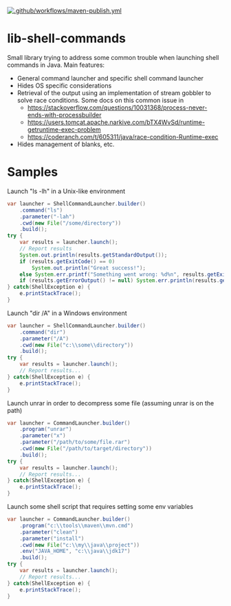[![.github/workflows/maven-publish.yml](https://github.com/jorgeb1980/lib-shell-commands/actions/workflows/maven-publish.yml/badge.svg)](https://github.com/jorgeb1980/lib-shell-commands/actions/workflows/maven-publish.yml)

# lib-shell-commands
Small library trying to address some common trouble when launching shell commands in Java.
Main features:
- General command launcher and specific shell command launcher
- Hides OS specific considerations
- Retrieval of the output using an implementation of stream gobbler to solve race conditions.  Some docs on this common issue in
  - https://stackoverflow.com/questions/10031368/process-never-ends-with-processbuilder
  - https://users.tomcat.apache.narkive.com/bTX4WvSd/runtime-getruntime-exec-problem
  - https://coderanch.com/t/605311/java/race-condition-Runtime-exec
- Hides management of blanks, etc.

# Samples

Launch "ls -lh" in a Unix-like environment
```java
var launcher = ShellCommandLauncher.builder()
    .command("ls")
    .parameter("-lah")
    .cwd(new File("/some/directory"))
    .build();
try {
    var results = launcher.launch();
    // Report results
    System.out.println(results.getStandardOutput());
    if (results.getExitCode() == 0)
        System.out.println("Great success!");
    else System.err.printf("Something went wrong: %d%n", results.getExitCode());
    if (results.getErrorOutput() != null) System.err.println(results.getErrorOutput());
} catch(ShellException e) {
    e.printStackTrace();
}
```

Launch "dir /A" in a Windows environment
```java
var launcher = ShellCommandLauncher.builder()
    .command("dir")
    .parameter("/A")
    .cwd(new File("c:\\some\\directory"))
    .build();
try {
    var results = launcher.launch();
    // Report results...
} catch(ShellException e) {
    e.printStackTrace();
}
```

Launch unrar in order to decompress some file (assuming unrar is on the path)
```java
var launcher = CommandLauncher.builder()
    .program("unrar")
    .parameter("x")
    .parameter("/path/to/some/file.rar")
    .cwd(new File("/path/to/target/directory"))
    .build();
try {
    var results = launcher.launch();
    // Report results...
} catch(ShellException e) {
    e.printStackTrace();
}
```

Launch some shell script that requires setting some env variables
```java
var launcher = CommandLauncher.builder()
    .program("c:\\tools\\maven\\mvn.cmd")
    .parameter("clean")
    .parameter("install")
    .cwd(new File("c:\\my\\java\\project"))
    .env("JAVA_HOME", "c:\\java\\jdk17")
    .build();
try {
    var results = launcher.launch();
    // Report results...
} catch(ShellException e) {
    e.printStackTrace();
}
```